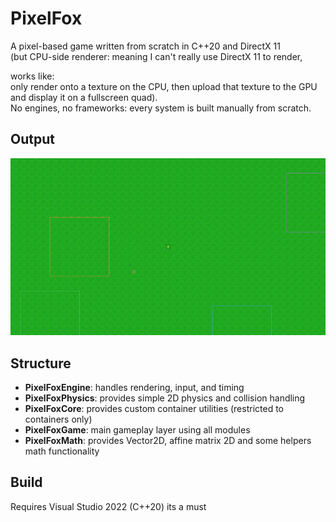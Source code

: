 # PixelFox

A pixel-based game written from scratch in C++20 and DirectX 11  
(but CPU-side renderer: meaning I can't really use DirectX 11 to render, 

works like:   
only render onto a texture on the CPU, then upload that texture to the GPU and display it on a fullscreen quad).  
No engines, no frameworks: every system is built manually from scratch.

## Output
![Game Output](docs/output_2.gif)

## Structure
- **PixelFoxEngine**: handles rendering, input, and timing  
- **PixelFoxPhysics**: provides simple 2D physics and collision handling  
- **PixelFoxCore**: provides custom container utilities (restricted to containers only)  
- **PixelFoxGame**: main gameplay layer using all modules
- **PixelFoxMath**: provides Vector2D, affine matrix 2D and some helpers math functionality

## Build
Requires Visual Studio 2022 (C++20) its a must
